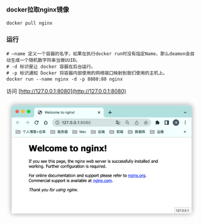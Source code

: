 ### docker拉取nginx镜像

```shell
docker pull nginx
```

### 运行

```shell
# –name 定义一个容器的名字，如果在执行docker run时没有指定Name，那么deamon会自动生成一个随机数字符串当做UUID。
# -d 标识是让 docker 容器在后台运行。
# -p 标识通知 Docker 将容器内部使用的网络端口映射到我们使用的主机上。
docker run --name nginx -d -p 8080:80 nginx
```

访问 [http://127.0.0.1:8080](http://127.0.0.1:8080)

![docker-nginx-run.png](../../image/docker-nginx-run.png)
